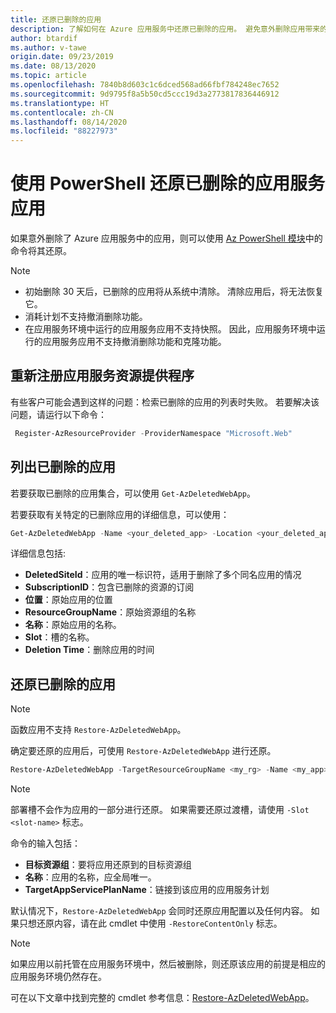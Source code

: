 ```yaml
---
title: 还原已删除的应用
description: 了解如何在 Azure 应用服务中还原已删除的应用。 避免意外删除应用带来的麻烦。
author: btardif
ms.author: v-tawe
origin.date: 09/23/2019
ms.date: 08/13/2020
ms.topic: article
ms.openlocfilehash: 7840b8d603c1c6dced568ad66fbf784248ec7652
ms.sourcegitcommit: 9d9795f8a5b50cd5ccc19d3a2773817836446912
ms.translationtype: HT
ms.contentlocale: zh-CN
ms.lasthandoff: 08/14/2020
ms.locfileid: "88227973"
---
```

# <a name="restore-deleted-app-service-app-using-powershell"></a>使用 PowerShell 还原已删除的应用服务应用

如果意外删除了 Azure 应用服务中的应用，则可以使用 [Az PowerShell 模块](https://docs.microsoft.com/powershell/azure/?view=azps-2.6.0&viewFallbackFrom=azps-2.2.0)中的命令将其还原。

> [!NOTE]
> - 初始删除 30 天后，已删除的应用将从系统中清除。 清除应用后，将无法恢复它。
> - 消耗计划不支持撤消删除功能。
> - 在应用服务环境中运行的应用服务应用不支持快照。 因此，应用服务环境中运行的应用服务应用不支持撤消删除功能和克隆功能。
>

## <a name="re-register-app-service-resource-provider"></a>重新注册应用服务资源提供程序

有些客户可能会遇到这样的问题：检索已删除的应用的列表时失败。 若要解决该问题，请运行以下命令：

```powershell
 Register-AzResourceProvider -ProviderNamespace "Microsoft.Web"
```

## <a name="list-deleted-apps"></a>列出已删除的应用

若要获取已删除的应用集合，可以使用 `Get-AzDeletedWebApp`。

若要获取有关特定的已删除应用的详细信息，可以使用：

```powershell
Get-AzDeletedWebApp -Name <your_deleted_app> -Location <your_deleted_app_location> 
```

详细信息包括:

- **DeletedSiteId**：应用的唯一标识符，适用于删除了多个同名应用的情况
- **SubscriptionID**：包含已删除的资源的订阅
- **位置**：原始应用的位置
- **ResourceGroupName**：原始资源组的名称
- **名称**：原始应用的名称。
- **Slot**：槽的名称。
- **Deletion Time**：删除应用的时间  

## <a name="restore-deleted-app"></a>还原已删除的应用

>[!NOTE]
> 函数应用不支持 `Restore-AzDeletedWebApp`。

确定要还原的应用后，可使用 `Restore-AzDeletedWebApp` 进行还原。

```powershell
Restore-AzDeletedWebApp -TargetResourceGroupName <my_rg> -Name <my_app> -TargetAppServicePlanName <my_asp>
```
> [!NOTE]
> 部署槽不会作为应用的一部分进行还原。 如果需要还原过渡槽，请使用 `-Slot <slot-name>` 标志。
>

命令的输入包括：

- **目标资源组**：要将应用还原到的目标资源组
- **名称**：应用的名称，应全局唯一。
- **TargetAppServicePlanName**：链接到该应用的应用服务计划

默认情况下，`Restore-AzDeletedWebApp` 会同时还原应用配置以及任何内容。 如果只想还原内容，请在此 cmdlet 中使用 `-RestoreContentOnly` 标志。

> [!NOTE]
> 如果应用以前托管在应用服务环境中，然后被删除，则还原该应用的前提是相应的应用服务环境仍然存在。
>

可在以下文章中找到完整的 cmdlet 参考信息：[Restore-AzDeletedWebApp](https://docs.microsoft.com/powershell/module/az.websites/restore-azdeletedwebapp)。
